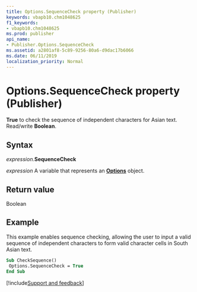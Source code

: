 ```yaml
---
title: Options.SequenceCheck property (Publisher)
keywords: vbapb10.chm1048625
f1_keywords:
- vbapb10.chm1048625
ms.prod: publisher
api_name:
- Publisher.Options.SequenceCheck
ms.assetid: a2801af8-5c89-9256-80a6-d9dac17b6066
ms.date: 06/11/2019
localization_priority: Normal
---
```



# Options.SequenceCheck property (Publisher)

**True** to check the sequence of independent characters for Asian text. Read/write **Boolean**.


## Syntax

_expression_.**SequenceCheck**

_expression_ A variable that represents an **[Options](Publisher.Options.md)** object.


## Return value

Boolean


## Example

This example enables sequence checking, allowing the user to input a valid sequence of independent characters to form valid character cells in South Asian text.

```vb
Sub CheckSequence() 
 Options.SequenceCheck = True 
End Sub
```

[!include[Support and feedback](~/includes/feedback-boilerplate.md)]